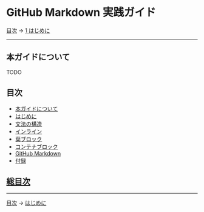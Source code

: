 # GitHub Markdown 実践ガイド

[目次](index.md) →
[1 はじめに](intro.md)

------------------------------------------------------------------------

## 本ガイドについて

TODO

<!--

GitHub Flabored Markdown仕様書 ( [最新 (公式)](https://github.github.com/gfm/) | [Version 0.29-gfm (ミラー)](https://higuma.github.io/github-markdown-guide/gfm/) ) を題材とし、GitHub Flabored Markdown (以下 __GFM__)の仕様とその実践的な記述方法について解説する。

読者は中級以上のHTMLの知識があるものとする。[Markdown] → [CommonMark] → GFM の流れの歴史的経緯は [1 Introduction](introduction.md) を参照。また本ガイドの方針と構成に関しては [2 Preliminaries](preliminaries.md) の後半部 [本ガイドの構成](preliminaries.md#本ガイドの構成) を参照。
-->

## 目次

* [本ガイドについて](#本ガイドについて)
* [はじめに](intro.md)
* [文法の構造](structure.md)
* [インライン](inlines.md)
* [葉ブロック](leaf-blocks.md)
* [コンテナブロック](container-blocks.md)
* [GitHub Markdown](github-markdown.md)
* [付録](appendices.md)

## [総目次](index.md#総目次)

------------------------------------------------------------------------

[目次](index.md) →
[はじめに](intro.md)
